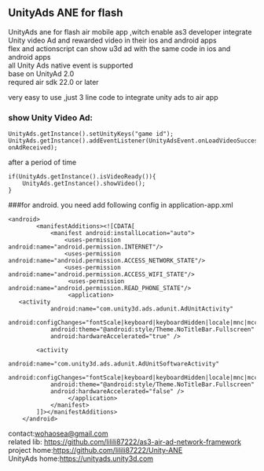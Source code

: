 UnityAds ANE for flash 
------
UnityAds ane for flash air mobile app ,witch enable as3 developer integrate Unity video Ad and rewarded video in their ios and android apps <br/>
flex and actionscript can show u3d ad with the same code in ios and android apps<br/>
all Unity Ads native event is supported<br/>
base on UnityAd 2.0<br/>
requred  air sdk 22.0 or later <br/>

very easy to use ,just 3 line code to integrate unity ads to air app<br/>

### show Unity Video Ad:
```
UnityAds.getInstance().setUnityKeys("game id");
UnityAds.getInstance().addEventListener(UnityAdsEvent.onLoadVideoSuccess, onAdReceived);
```
after a period of time
```
if(UnityAds.getInstance().isVideoReady()){
	UnityAds.getInstance().showVideo();
}
```


###for android.  you need add following config in application-app.xml
```
<android>
        <manifestAdditions><![CDATA[
			<manifest android:installLocation="auto">
			    <uses-permission android:name="android.permission.INTERNET"/>
			    <uses-permission android:name="android.permission.ACCESS_NETWORK_STATE"/>
			    <uses-permission android:name="android.permission.ACCESS_WIFI_STATE"/>
			     <uses-permission android:name="android.permission.READ_PHONE_STATE"/>
			     <application>
   <activity
            android:name="com.unity3d.ads.adunit.AdUnitActivity"
            android:configChanges="fontScale|keyboard|keyboardHidden|locale|mnc|mcc|navigation|orientation|screenLayout|screenSize|smallestScreenSize|uiMode|touchscreen"
            android:theme="@android:style/Theme.NoTitleBar.Fullscreen"
            android:hardwareAccelerated="true" />

        <activity
            android:name="com.unity3d.ads.adunit.AdUnitSoftwareActivity"
            android:configChanges="fontScale|keyboard|keyboardHidden|locale|mnc|mcc|navigation|orientation|screenLayout|screenSize|smallestScreenSize|uiMode|touchscreen"
            android:theme="@android:style/Theme.NoTitleBar.Fullscreen"
            android:hardwareAccelerated="false" />
			     </application>
			</manifest>
		]]></manifestAdditions>
    </android>
```






contact:wohaosea@gmail.com<br/>
related lib: https://github.com/lilili87222/as3-air-ad-network-framework<br/>
project home:https://github.com/lilili87222/Unity-ANE<br />
UnityAds home:https://unityads.unity3d.com<br />